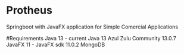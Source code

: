 # Protheus
Springboot with JavaFX application for Simple Comercial Applications

#Requirements
Java 13 - current Java 13 Azul Zulu Community 13.0.7
JavaFX 11 - JavaFX sdk 11.0.2
MongoDB
